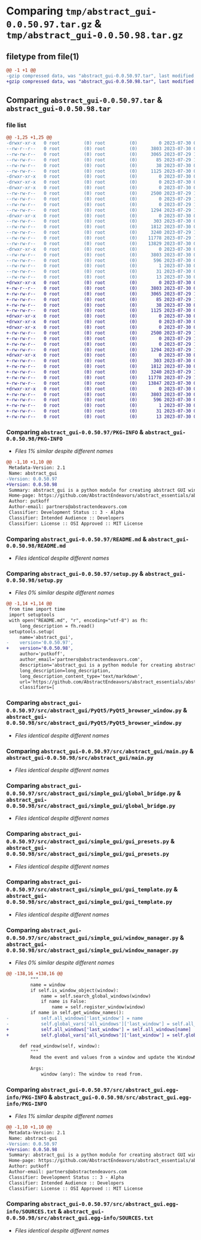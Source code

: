 # Comparing `tmp/abstract_gui-0.0.50.97.tar.gz` & `tmp/abstract_gui-0.0.50.98.tar.gz`

## filetype from file(1)

```diff
@@ -1 +1 @@
-gzip compressed data, was "abstract_gui-0.0.50.97.tar", last modified: Sun Jul 30 06:05:25 2023, max compression
+gzip compressed data, was "abstract_gui-0.0.50.98.tar", last modified: Sun Jul 30 06:08:03 2023, max compression
```

## Comparing `abstract_gui-0.0.50.97.tar` & `abstract_gui-0.0.50.98.tar`

### file list

```diff
@@ -1,25 +1,25 @@
-drwxr-xr-x   0 root         (0) root         (0)        0 2023-07-30 06:05:25.502998 abstract_gui-0.0.50.97/
--rw-r--r--   0 root         (0) root         (0)     3803 2023-07-30 06:05:25.502998 abstract_gui-0.0.50.97/PKG-INFO
--rw-rw-r--   0 root         (0) root         (0)     3065 2023-07-29 19:09:21.000000 abstract_gui-0.0.50.97/README.md
--rw-rw-r--   0 root         (0) root         (0)       85 2023-07-29 19:09:21.000000 abstract_gui-0.0.50.97/pyproject.toml
--rw-rw-r--   0 root         (0) root         (0)       38 2023-07-30 06:05:25.502998 abstract_gui-0.0.50.97/setup.cfg
--rw-rw-r--   0 root         (0) root         (0)     1125 2023-07-30 06:05:09.000000 abstract_gui-0.0.50.97/setup.py
-drwxr-xr-x   0 root         (0) root         (0)        0 2023-07-30 06:05:25.502998 abstract_gui-0.0.50.97/src/
-drwxr-xr-x   0 root         (0) root         (0)        0 2023-07-30 06:05:25.502998 abstract_gui-0.0.50.97/src/abstract_gui/
-drwxr-xr-x   0 root         (0) root         (0)        0 2023-07-30 06:05:25.502998 abstract_gui-0.0.50.97/src/abstract_gui/PyQt5/
--rw-rw-r--   0 root         (0) root         (0)     2500 2023-07-29 19:09:21.000000 abstract_gui-0.0.50.97/src/abstract_gui/PyQt5/PyQt5_browser_window.py
--rw-rw-r--   0 root         (0) root         (0)        0 2023-07-29 19:09:21.000000 abstract_gui-0.0.50.97/src/abstract_gui/PyQt5/__init__.py
--rw-rw-r--   0 root         (0) root         (0)        0 2023-07-29 19:09:21.000000 abstract_gui-0.0.50.97/src/abstract_gui/__init__.py
--rw-rw-r--   0 root         (0) root         (0)     1294 2023-07-29 19:09:21.000000 abstract_gui-0.0.50.97/src/abstract_gui/main.py
-drwxr-xr-x   0 root         (0) root         (0)        0 2023-07-30 06:05:25.502998 abstract_gui-0.0.50.97/src/abstract_gui/simple_gui/
--rw-rw-r--   0 root         (0) root         (0)      303 2023-07-30 05:44:36.000000 abstract_gui-0.0.50.97/src/abstract_gui/simple_gui/__init__.py
--rw-rw-r--   0 root         (0) root         (0)     1812 2023-07-30 05:32:52.000000 abstract_gui-0.0.50.97/src/abstract_gui/simple_gui/global_bridge.py
--rw-rw-r--   0 root         (0) root         (0)     3240 2023-07-29 19:09:21.000000 abstract_gui-0.0.50.97/src/abstract_gui/simple_gui/gui_presets.py
--rw-rw-r--   0 root         (0) root         (0)    11778 2023-07-29 19:09:21.000000 abstract_gui-0.0.50.97/src/abstract_gui/simple_gui/gui_template.py
--rw-rw-r--   0 root         (0) root         (0)    13829 2023-07-30 06:04:58.000000 abstract_gui-0.0.50.97/src/abstract_gui/simple_gui/window_manager.py
-drwxr-xr-x   0 root         (0) root         (0)        0 2023-07-30 06:05:25.502998 abstract_gui-0.0.50.97/src/abstract_gui.egg-info/
--rw-rw-r--   0 root         (0) root         (0)     3803 2023-07-30 06:05:25.000000 abstract_gui-0.0.50.97/src/abstract_gui.egg-info/PKG-INFO
--rw-rw-r--   0 root         (0) root         (0)      596 2023-07-30 06:05:25.000000 abstract_gui-0.0.50.97/src/abstract_gui.egg-info/SOURCES.txt
--rw-rw-r--   0 root         (0) root         (0)        1 2023-07-30 06:05:25.000000 abstract_gui-0.0.50.97/src/abstract_gui.egg-info/dependency_links.txt
--rw-rw-r--   0 root         (0) root         (0)       31 2023-07-30 06:05:25.000000 abstract_gui-0.0.50.97/src/abstract_gui.egg-info/requires.txt
--rw-rw-r--   0 root         (0) root         (0)       13 2023-07-30 06:05:25.000000 abstract_gui-0.0.50.97/src/abstract_gui.egg-info/top_level.txt
+drwxr-xr-x   0 root         (0) root         (0)        0 2023-07-30 06:08:03.587156 abstract_gui-0.0.50.98/
+-rw-r--r--   0 root         (0) root         (0)     3803 2023-07-30 06:08:03.587156 abstract_gui-0.0.50.98/PKG-INFO
+-rw-rw-r--   0 root         (0) root         (0)     3065 2023-07-29 19:09:21.000000 abstract_gui-0.0.50.98/README.md
+-rw-rw-r--   0 root         (0) root         (0)       85 2023-07-29 19:09:21.000000 abstract_gui-0.0.50.98/pyproject.toml
+-rw-rw-r--   0 root         (0) root         (0)       38 2023-07-30 06:08:03.587156 abstract_gui-0.0.50.98/setup.cfg
+-rw-rw-r--   0 root         (0) root         (0)     1125 2023-07-30 06:07:49.000000 abstract_gui-0.0.50.98/setup.py
+drwxr-xr-x   0 root         (0) root         (0)        0 2023-07-30 06:08:03.583156 abstract_gui-0.0.50.98/src/
+drwxr-xr-x   0 root         (0) root         (0)        0 2023-07-30 06:08:03.583156 abstract_gui-0.0.50.98/src/abstract_gui/
+drwxr-xr-x   0 root         (0) root         (0)        0 2023-07-30 06:08:03.587156 abstract_gui-0.0.50.98/src/abstract_gui/PyQt5/
+-rw-rw-r--   0 root         (0) root         (0)     2500 2023-07-29 19:09:21.000000 abstract_gui-0.0.50.98/src/abstract_gui/PyQt5/PyQt5_browser_window.py
+-rw-rw-r--   0 root         (0) root         (0)        0 2023-07-29 19:09:21.000000 abstract_gui-0.0.50.98/src/abstract_gui/PyQt5/__init__.py
+-rw-rw-r--   0 root         (0) root         (0)        0 2023-07-29 19:09:21.000000 abstract_gui-0.0.50.98/src/abstract_gui/__init__.py
+-rw-rw-r--   0 root         (0) root         (0)     1294 2023-07-29 19:09:21.000000 abstract_gui-0.0.50.98/src/abstract_gui/main.py
+drwxr-xr-x   0 root         (0) root         (0)        0 2023-07-30 06:08:03.587156 abstract_gui-0.0.50.98/src/abstract_gui/simple_gui/
+-rw-rw-r--   0 root         (0) root         (0)      303 2023-07-30 05:44:36.000000 abstract_gui-0.0.50.98/src/abstract_gui/simple_gui/__init__.py
+-rw-rw-r--   0 root         (0) root         (0)     1812 2023-07-30 05:32:52.000000 abstract_gui-0.0.50.98/src/abstract_gui/simple_gui/global_bridge.py
+-rw-rw-r--   0 root         (0) root         (0)     3240 2023-07-29 19:09:21.000000 abstract_gui-0.0.50.98/src/abstract_gui/simple_gui/gui_presets.py
+-rw-rw-r--   0 root         (0) root         (0)    11778 2023-07-29 19:09:21.000000 abstract_gui-0.0.50.98/src/abstract_gui/simple_gui/gui_template.py
+-rw-rw-r--   0 root         (0) root         (0)    13847 2023-07-30 06:07:34.000000 abstract_gui-0.0.50.98/src/abstract_gui/simple_gui/window_manager.py
+drwxr-xr-x   0 root         (0) root         (0)        0 2023-07-30 06:08:03.587156 abstract_gui-0.0.50.98/src/abstract_gui.egg-info/
+-rw-rw-r--   0 root         (0) root         (0)     3803 2023-07-30 06:08:03.000000 abstract_gui-0.0.50.98/src/abstract_gui.egg-info/PKG-INFO
+-rw-rw-r--   0 root         (0) root         (0)      596 2023-07-30 06:08:03.000000 abstract_gui-0.0.50.98/src/abstract_gui.egg-info/SOURCES.txt
+-rw-rw-r--   0 root         (0) root         (0)        1 2023-07-30 06:08:03.000000 abstract_gui-0.0.50.98/src/abstract_gui.egg-info/dependency_links.txt
+-rw-rw-r--   0 root         (0) root         (0)       31 2023-07-30 06:08:03.000000 abstract_gui-0.0.50.98/src/abstract_gui.egg-info/requires.txt
+-rw-rw-r--   0 root         (0) root         (0)       13 2023-07-30 06:08:03.000000 abstract_gui-0.0.50.98/src/abstract_gui.egg-info/top_level.txt
```

### Comparing `abstract_gui-0.0.50.97/PKG-INFO` & `abstract_gui-0.0.50.98/PKG-INFO`

 * *Files 1% similar despite different names*

```diff
@@ -1,10 +1,10 @@
 Metadata-Version: 2.1
 Name: abstract_gui
-Version: 0.0.50.97
+Version: 0.0.50.98
 Summary: abstract_gui is a python module for creating abstract GUI windows and interacting with them. It uses the PySimpleGUI library and provides additional utilities for simplifying the creation and handling of PySimpleGUI windows.
 Home-page: https://github.com/AbstractEndeavors/abstract_essentials/abstract_gui
 Author: putkoff
 Author-email: partners@abstractendeavors.com
 Classifier: Development Status :: 3 - Alpha
 Classifier: Intended Audience :: Developers
 Classifier: License :: OSI Approved :: MIT License
```

### Comparing `abstract_gui-0.0.50.97/README.md` & `abstract_gui-0.0.50.98/README.md`

 * *Files identical despite different names*

### Comparing `abstract_gui-0.0.50.97/setup.py` & `abstract_gui-0.0.50.98/setup.py`

 * *Files 0% similar despite different names*

```diff
@@ -1,14 +1,14 @@
 from time import time
 import setuptools
 with open("README.md", "r", encoding="utf-8") as fh:
     long_description = fh.read()
 setuptools.setup(
     name='abstract_gui',
-    version='0.0.50.97',
+    version='0.0.50.98',
     author='putkoff',
     author_email='partners@abstractendeavors.com',
     description='abstract_gui is a python module for creating abstract GUI windows and interacting with them. It uses the PySimpleGUI library and provides additional utilities for simplifying the creation and handling of PySimpleGUI windows.',
     long_description=long_description,
     long_description_content_type='text/markdown',
     url='https://github.com/AbstractEndeavors/abstract_essentials/abstract_gui',
     classifiers=[
```

### Comparing `abstract_gui-0.0.50.97/src/abstract_gui/PyQt5/PyQt5_browser_window.py` & `abstract_gui-0.0.50.98/src/abstract_gui/PyQt5/PyQt5_browser_window.py`

 * *Files identical despite different names*

### Comparing `abstract_gui-0.0.50.97/src/abstract_gui/main.py` & `abstract_gui-0.0.50.98/src/abstract_gui/main.py`

 * *Files identical despite different names*

### Comparing `abstract_gui-0.0.50.97/src/abstract_gui/simple_gui/global_bridge.py` & `abstract_gui-0.0.50.98/src/abstract_gui/simple_gui/global_bridge.py`

 * *Files identical despite different names*

### Comparing `abstract_gui-0.0.50.97/src/abstract_gui/simple_gui/gui_presets.py` & `abstract_gui-0.0.50.98/src/abstract_gui/simple_gui/gui_presets.py`

 * *Files identical despite different names*

### Comparing `abstract_gui-0.0.50.97/src/abstract_gui/simple_gui/gui_template.py` & `abstract_gui-0.0.50.98/src/abstract_gui/simple_gui/gui_template.py`

 * *Files identical despite different names*

### Comparing `abstract_gui-0.0.50.97/src/abstract_gui/simple_gui/window_manager.py` & `abstract_gui-0.0.50.98/src/abstract_gui/simple_gui/window_manager.py`

 * *Files 0% similar despite different names*

```diff
@@ -138,16 +138,16 @@
         """
         name = window
         if self.is_window_object(window):
             name = self.search_global_windows(window)
             if name is False:
                 name = self.register_window(window)
         if name in self.get_window_names():
-            self.all_windows['last_window'] = name
-            self.global_vars['all_windows']['last_window'] = self.all_windows['all_windows'][name]
+            self.all_windows['last_window'] = self.all_windows[name]
+            self.global_vars['all_windows']['last_window'] = self.global_vars['all_windows'][name]
 
     def read_window(self, window):
         """
         Read the event and values from a window and update the WindowManager's state.
 
         Args:
             window (any): The window to read from.
```

### Comparing `abstract_gui-0.0.50.97/src/abstract_gui.egg-info/PKG-INFO` & `abstract_gui-0.0.50.98/src/abstract_gui.egg-info/PKG-INFO`

 * *Files 1% similar despite different names*

```diff
@@ -1,10 +1,10 @@
 Metadata-Version: 2.1
 Name: abstract-gui
-Version: 0.0.50.97
+Version: 0.0.50.98
 Summary: abstract_gui is a python module for creating abstract GUI windows and interacting with them. It uses the PySimpleGUI library and provides additional utilities for simplifying the creation and handling of PySimpleGUI windows.
 Home-page: https://github.com/AbstractEndeavors/abstract_essentials/abstract_gui
 Author: putkoff
 Author-email: partners@abstractendeavors.com
 Classifier: Development Status :: 3 - Alpha
 Classifier: Intended Audience :: Developers
 Classifier: License :: OSI Approved :: MIT License
```

### Comparing `abstract_gui-0.0.50.97/src/abstract_gui.egg-info/SOURCES.txt` & `abstract_gui-0.0.50.98/src/abstract_gui.egg-info/SOURCES.txt`

 * *Files identical despite different names*

